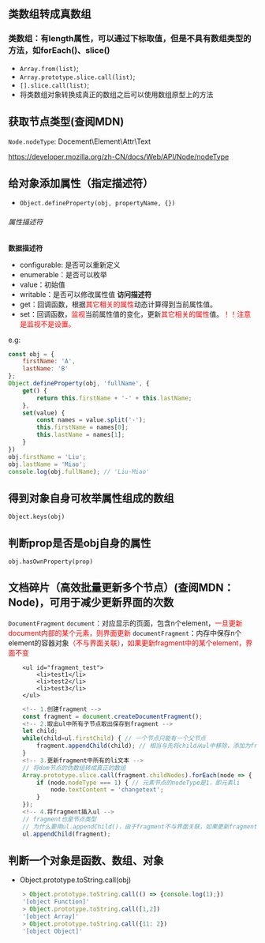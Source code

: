 ## 类数组转成真数组
### 类数组：有length属性，可以通过下标取值，但是不具有数组类型的方法，如forEach()、slice()
* `Array.from(list)`;
* `Array.prototype.slice.call(list)`;
* `[].slice.call(list)`;
* 将类数组对象转换成真正的数组之后可以使用数组原型上的方法

## 获取节点类型(查阅MDN)
`Node.nodeType`: Docement\Element\Attr\Text

https://developer.mozilla.org/zh-CN/docs/Web/API/Node/nodeType

## 给对象添加属性（指定描述符）
* `Object.defineProperty(obj, propertyName, {})`
###### 属性描述符
**数据描述符**
  * configurable: 是否可以重新定义
  * enumerable：是否可以枚举
  * value：初始值
  * writable：是否可以修改属性值
**访问描述符**
  * get：回调函数，根据<font color="red">其它相关的属性</font>动态计算得到当前属性值。
  * set：回调函数，<font color="red">监视</font>当前属性值的变化，更新<font color="red">其它相关的属性</font>值。<font color="red">！！注意是监视不是设置。</font>

e.g:
```javascript
const obj = {
    firstName: 'A',
    lastName: 'B'
};
Object.defineProperty(obj, 'fullName', {
    get() {
        return this.firstName + '-' + this.lastName;
    },
    set(value) {
        const names = value.split('-');
        this.firstName = names[0];
        this.lastName = names[1];
    }
})
obj.firstName = 'Liu';
obj.lastName = 'Miao';
console.log(obj.fullName); // 'Liu-Miao'
```


## 得到对象自身可枚举属性组成的数组
`Object.keys(obj)`

## 判断prop是否是obj自身的属性
`obj.hasOwnProperty(prop)`

## 文档碎片（高效批量更新多个节点）(查阅MDN：Node)，可用于减少更新界面的次数
`DocumentFragment`
`document`：对应显示的页面，包含n个element，<font color="red">一旦更新document内部的某个元素，则界面更新</font>
`documentFragment`：内存中保存n个element的容器对象<font color="red">（不与界面关联）</font>，<font color="red">如果更新fragment中的某个element，界面不变</font>

```
    <ul id="fragment_test"> 
        <li>test1</li>
        <li>test2</li>
        <li>test3</li>
    </ul>
```

```javascript
    <!-- 1.创建fragment -->
    const fragment = document.createDocumentFragment();
    <!-- 2.取出ul中所有子节点取出保存到fragment -->
    let child;
    while(child=ul.firstChild) { // 一个节点只能有一个父节点
        fragment.appendChild(child); // 相当与先将child从ul中移除，添加为fragment的子节点
    }
    <!-- 3.更新fragment中所有的li文本 -->
    // 将dom节点的伪数组转成真正的数组
    Array.prototype.slice.call(fragment.childNodes).forEach(node => {
        if (node.nodeType === 1) { // 元素节点的nodeType是1，即元素li
            node.textContent = 'changetext';
        }
    });
    <!-- 4.将fragment插入ul -->
    // fragment也是节点类型
    // 为什么要用ul.appendChild()，由于fragment不与界面关联，如果更新fragment中的某个element，界面不变，所以需要通过给ul元素appendChild来更新界面。
    ul.appendChild(fragment);
```

## 判断一个对象是函数、数组、对象
* Object.prototype.toString.call(obj)
```javascript
    > Object.prototype.toString.call(() => {console.log(1);})
    '[object Function]'
    > Object.prototype.toString.call([1,2])
    '[object Array]'
    > Object.prototype.toString.call({11: 2})
    '[object Object]'

```